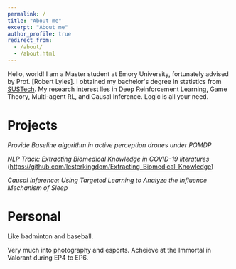 ```yaml
---
permalink: /
title: "About me"
excerpt: "About me"
author_profile: true
redirect_from: 
  - /about/
  - /about.html
---
```


Hello, world!
I am a Master student at Emory University, fortunately advised by Prof. [Robert Lyles]. I obtained my bachelor's degree in statistics from [SUSTech](https://www.sustech.edu.cn/en/). My research interest lies in Deep Reinforcement Learning, Game Theory, Multi-agent RL, and Causal Inference. Logic is all your need.

Projects
=====
*Provide Baseline algorithm in active perception drones under POMDP*

*NLP Track: Extracting Biomedical Knowledge in COVID-19 literatures* (https://github.com/lesterkingdom/Extracting_Biomedical_Knowledge)

*Causal Inference: Using Targeted Learning to Analyze the Influence Mechanism of Sleep*

Personal
=====
Like badminton and baseball.

Very much into photography and esports. Acheieve at the Immortal in Valorant during EP4 to EP6. 


